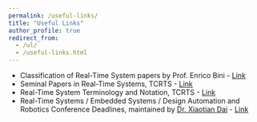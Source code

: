 ```yaml
---
permalink: /useful-links/
title: "Useful Links"
author_profile: true
redirect_from: 
  - /ul/
  - /useful-links.html
---
```


- Classification of Real-Time System papers by Prof. Enrico Bini - [Link](https://cmte.ieee.org/tcrts/classification-of-rtss-papers/)
- Seminal Papers in Real-Time Systems, TCRTS - [Link](https://cmte.ieee.org/tcrts/classification-of-rtss-papers/)
- Real-Time System Terminology and Notation, TCRTS - [Link](https://cmte.ieee.org/tcrts/education/terminology-and-notation/)
- Real-Time Systems / Embedded Systems / Design Automation and Robotics Conference Deadlines, maintained by [Dr. Xiaotian Dai](https://www.xiaotiandai.com/) - [Link](https://automaticdai.github.io/realtime-embedded-conferences/)

